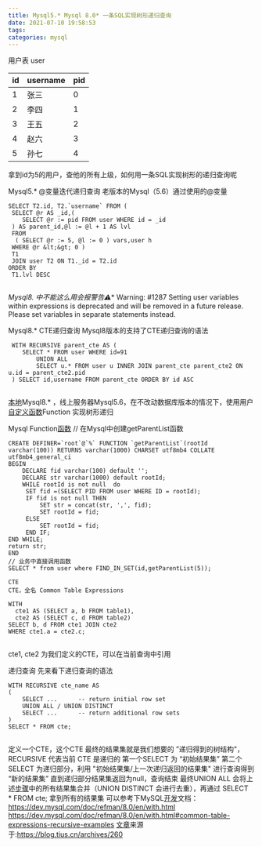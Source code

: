 ```yaml
---
title: Mysql5.* Mysql 8.0* 一条SQL实现树形递归查询
date: 2021-07-10 19:58:53
tags:
categories: mysql
---
```


用户表 user

| id   | username | pid  |
| ---- | -------- | ---- |
| 1    | 张三     | 0    |
| 2    | 李四     | 1    |
| 3    | 王五     | 2    |
| 4    | 赵六     | 3    |
| 5    | 孙七     | 4    |

拿到id为5的用户，查他的所有上级，如何用一条SQL实现树形的递归查询呢

<!-- more -->

Mysql5.* @变量迭代递归查询
老版本的Mysql（5.6）通过使用的@变量

```
SELECT T2.id, T2.`username` FROM (
 SELECT @r AS _id,(
    SELECT @r := pid FROM user WHERE id = _id
 ) AS parent_id,@l := @l + 1 AS lvl
 FROM
  ( SELECT @r := 5, @l := 0 ) vars,user h
 WHERE @r &lt;&gt; 0 )
 T1
 JOIN user T2 ON T1._id = T2.id
ORDER BY
 T1.lvl DESC
 
```

*Mysql8. 中不能这么用会报警告⚠**
Warning: #1287 Setting user variables within expressions is deprecated and will be removed in a future release. Please set variables in separate statements instead.

Mysql8.* CTE递归查询
Mysql8版本的支持了CTE递归查询的语法

```
 WITH RECURSIVE parent_cte AS (
    SELECT * FROM user WHERE id=91
        UNION ALL
        SELECT u.* FROM user u INNER JOIN parent_cte parent_cte2 ON u.id = parent_cte2.pid
 ) SELECT id,username FROM parent_cte ORDER BY id ASC
 
```

[本地](https://huue.cc/index.php/tag/本地/)Mysql8.* ，线上服务器Mysql5.6，在不改动数据库版本的情况下，使用用户[自定义](https://huue.cc/index.php/tag/自定义/)[函数](https://huue.cc/index.php/tag/函数/)Function 实现树形递归

Mysql Function[函数](https://huue.cc/index.php/tag/函数/)
// 在Mysql中创建getParentList函数

```
CREATE DEFINER=`root`@`%` FUNCTION `getParentList`(rootId varchar(100)) RETURNS varchar(1000) CHARSET utf8mb4 COLLATE utf8mb4_general_ci
BEGIN
    DECLARE fid varchar(100) default '';
    DECLARE str varchar(1000) default rootId;
    WHILE rootId is not null  do
     SET fid =(SELECT PID FROM user WHERE ID = rootId);
     IF fid is not null THEN
         SET str = concat(str, ',', fid);
         SET rootId = fid;
     ELSE
         SET rootId = fid; 
     END IF;
END WHILE;
return str;
END
// 业务中直接调用函数
SELECT * from user where FIND_IN_SET(id,getParentList(5));
   
CTE
CTE，全名 Common Table Expressions
 
WITH
  cte1 AS (SELECT a, b FROM table1),
  cte2 AS (SELECT c, d FROM table2)
SELECT b, d FROM cte1 JOIN cte2
WHERE cte1.a = cte2.c;
 
```

cte1, cte2 为我们定义的CTE，可以在当前查询中引用

递归查询
先来看下递归查询的语法

```
WITH RECURSIVE cte_name AS
(
    SELECT ...      -- return initial row set
    UNION ALL / UNION DISTINCT
    SELECT ...      -- return additional row sets
)
SELECT * FROM cte;
 
```

定义一个CTE，这个CTE 最终的结果集就是我们想要的 ”递归得到的树结构&quot;，RECURSIVE 代表当前 CTE 是递归的
第一个SELECT 为 “初始结果集”
第二个SELECT 为递归部分，利用 &quot;初始结果集/上一次递归返回的结果集&quot; 进行查询得到 “新的结果集”
直到递归部分结果集返回为null，查询结束
最终UNION ALL 会将上述[步骤](https://huue.cc/index.php/tag/步骤/)中的所有结果集合并（UNION DISTINCT 会进行去重），再通过 SELECT * FROM cte; 拿到所有的结果集
可以参考下MySQL[开发](https://huue.cc/index.php/tag/开发/)文档：
https://dev.mysql.com/doc/refman/8.0/en/with.html
https://dev.mysql.com/doc/refman/8.0/en/with.html#common-table-expressions-recursive-examples
[文章](https://huue.cc/index.php/tag/文章/)来源于:https://blog.tius.cn/archives/260